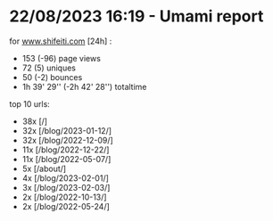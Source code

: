 # 22/08/2023 16:19 - Umami report
for www.shifeiti.com [24h] :

 - 153 (-96) page views
 - 72 (5) uniques
 - 50 (-2) bounces
 - 1h 39' 29'' (-2h 42' 28'') totaltime


top 10 urls:
 - 38x [/]
 - 32x [/blog/2023-01-12/]
 - 32x [/blog/2022-12-09/]
 - 11x [/blog/2022-12-22/]
 - 11x [/blog/2022-05-07/]
 - 5x [/about/]
 - 4x [/blog/2023-02-01/]
 - 3x [/blog/2023-02-03/]
 - 2x [/blog/2022-10-13/]
 - 2x [/blog/2022-05-24/]


